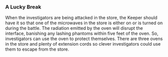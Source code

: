 ### A Lucky Break

When the investigators are being attacked in the store, the Keeper should have it so that one of the microwaves in the store is either on or is turned on during the battle. The radiation emitted by the oven will disrupt the interface, banishing any lashing phantoms within five feet of the oven. So, investigators can use the oven to protect themselves. There are three ovens in the store and plenty of extension cords so clever investigators could use them to escape from the store.
